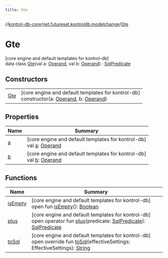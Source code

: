 ```yaml
---
title: Gte
---
```

//[kontrol-db-core](../../../index.html)/[net.futureset.kontroldb.modelchange](../index.html)/[Gte](index.html)



# Gte



[core engine and default templates for kontrol-db]\
data class [Gte](index.html)(val a: [Operand](../-operand/index.html), val b: [Operand](../-operand/index.html)) : [SqlPredicate](../-sql-predicate/index.html)



## Constructors


| | |
|---|---|
| [Gte](-gte.html) | [core engine and default templates for kontrol-db]<br>constructor(a: [Operand](../-operand/index.html), b: [Operand](../-operand/index.html)) |


## Properties


| Name | Summary |
|---|---|
| [a](a.html) | [core engine and default templates for kontrol-db]<br>val [a](a.html): [Operand](../-operand/index.html) |
| [b](b.html) | [core engine and default templates for kontrol-db]<br>val [b](b.html): [Operand](../-operand/index.html) |


## Functions


| Name | Summary |
|---|---|
| [isEmpty](../-sql-predicate/is-empty.html) | [core engine and default templates for kontrol-db]<br>open fun [isEmpty](../-sql-predicate/is-empty.html)(): [Boolean](https://kotlinlang.org/api/latest/jvm/stdlib/kotlin/-boolean/index.html) |
| [plus](../-sql-predicate/plus.html) | [core engine and default templates for kontrol-db]<br>open operator fun [plus](../-sql-predicate/plus.html)(predicate: [SqlPredicate](../-sql-predicate/index.html)): [SqlPredicate](../-sql-predicate/index.html) |
| [toSql](to-sql.html) | [core engine and default templates for kontrol-db]<br>open override fun [toSql](to-sql.html)(effectiveSettings: EffectiveSettings): [String](https://kotlinlang.org/api/latest/jvm/stdlib/kotlin/-string/index.html) |

